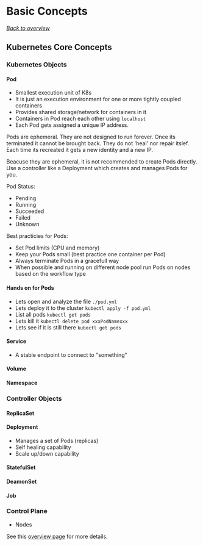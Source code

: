 # Basic Concepts

[_Back to overview_](README.md)

## Kubernetes Core Concepts

### Kubernetes Objects

#### Pod

* Smallest execution unit of K8s
* It is just an execution environment for one or more tightly coupled containers
* Provides shared storage/network for containers in it
* Containers in Pod reach each other using `localhost`
* Each Pod gets assigned a unique IP address.

Pods are ephemeral. They are not designed to run forever. Once its terminated it cannot be brought back. They do not 'heal' nor repair itslef. Each time its recreated it gets a new identity and a new IP.

Beacuse they are ephemeral, it is not recommended to create Pods directly. Use a controller like a Deployment which creates and manages Pods for you.

Pod Status:

* Pending
* Running
* Succeeded
* Failed
* Unknown

Best practicies for Pods:

* Set Pod limits (CPU and memory)
* Keep your Pods small (best practice one container per Pod)
* Always terminate Pods in a gracefull way
* When possible and running on different node pool run Pods on nodes based on the workflow type

#### Hands on for Pods

* Lets open and analyze the file `./pod.yml`
* Lets deploy it to the cluster `kubectl apply -f pod.yml`
* List all pods `kubectl get pods`
* Lets kill it `kubectl delete pod xxxPodNamexxx`
* Lets see if it is still there `kubectl get pods`

#### Service

* A stable endpoint to connect to "something"


#### Volume
#### Namespace

### Controller Objects

#### ReplicaSet
#### Deployment

* Manages a set of Pods (replicas)
* Self healing capability
* Scale up/down capability



#### StatefulSet
#### DeamonSet
#### Job

### Control Plane

- Nodes

See this [overview page](https://kubernetes.io/docs/concepts/) for more details.
